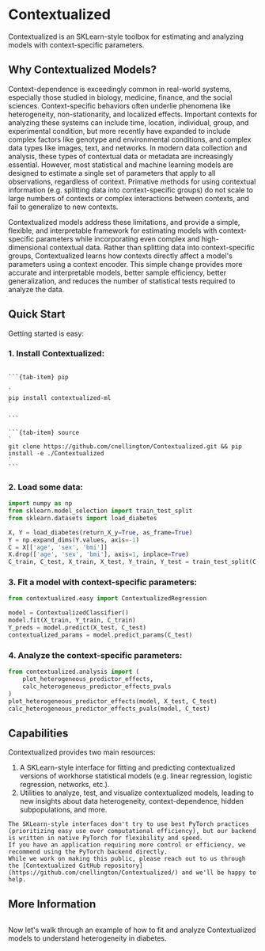 # Contextualized

Contextualized is an SKLearn-style toolbox for estimating and analyzing models with context-specific parameters.

## Why Contextualized Models?
Context-dependence is exceedingly common in real-world systems, especially those studied in biology, medicine, finance, and the social sciences.
Context-specific behaviors often underlie phenomena like heterogeneity, non-stationarity, and localized effects.
Important contexts for analyzing these systems can include time, location, individual, group, and experimental condition, but more recently have expanded to include complex factors like genotype and environmental conditions, and complex data types like images, text, and networks.
In modern data collection and analysis, these types of contextual data or metadata are increasingly essential. 
However, most statistical and machine learning models are designed to estimate a single set of parameters that apply to all observations, regardless of context.
Primative methods for using contextual information (e.g. splitting data into context-specific groups) do not scale to large numbers of contexts or complex interactions between contexts, and fail to generalize to new contexts.

Contextualized models address these limitations, and provide a simple, flexible, and interpretable framework for estimating models with context-specific parameters while incorporating even complex and high-dimensional contextual data.
Rather than splitting data into context-specific groups, Contextualized learns how contexts directly affect a model's parameters using a context encoder. 
This simple change provides more accurate and interpretable models, better sample efficiency, better generalization, and reduces the number of statistical tests required to analyze the data.

## Quick Start

Getting started is easy:

### 1. Install Contextualized:
````{tab-set}

```{tab-item} pip

`
pip install contextualized-ml
`

```

```{tab-item} source
`
git clone https://github.com/cnellington/Contextualized.git && pip install -e ./Contextualized
`
```

````

### 2. Load some data:
```python
import numpy as np
from sklearn.model_selection import train_test_split
from sklearn.datasets import load_diabetes

X, Y = load_diabetes(return_X_y=True, as_frame=True)
Y = np.expand_dims(Y.values, axis=-1)
C = X[['age', 'sex', 'bmi']]
X.drop(['age', 'sex', 'bmi'], axis=1, inplace=True)
C_train, C_test, X_train, X_test, Y_train, Y_test = train_test_split(C, X, Y, test_size=0.20, random_state=1)
```

### 3. Fit a model with context-specific parameters:
```python
from contextualized.easy import ContextualizedRegression

model = ContextualizedClassifier()
model.fit(X_train, Y_train, C_train)
Y_preds = model.predict(X_test, C_test)
contextualized_params = model.predict_params(C_test)
```

### 4. Analyze the context-specific parameters:
```python
from contextualized.analysis import (
    plot_heterogeneous_predictor_effects, 
    calc_heterogeneous_predictor_effects_pvals
)
plot_heterogeneous_predictor_effects(model, X_test, C_test)
calc_heterogeneous_predictor_effects_pvals(model, C_test)
```

## Capabilities
Contextualized provides two main resources:
1. A SKLearn-style interface for fitting and predicting contextualized versions of workhorse statistical models (e.g. linear regression, logistic regression, networks, etc.).
2. Utilities to analyze, test, and visualize contextualized models, leading to new insights about data heterogeneity, context-dependence, hidden subpopulations, and more.

```{note}
The SKLearn-style interfaces don't try to use best PyTorch practices (prioritizing easy use over computational efficiency), but our backend is written in native PyTorch for flexibility and speed. 
If you have an application requiring more control or efficiency, we recommend using the PyTorch backend directly.
While we work on making this public, please reach out to us through the [Contextualized GitHub repository](https://github.com/cnellington/Contextualized/) and we'll be happy to help.
```

## More Information
```{tableofcontents}
```

Now let's walk through an example of how to fit and analyze Contextualized models to understand heterogeneity in diabetes.
